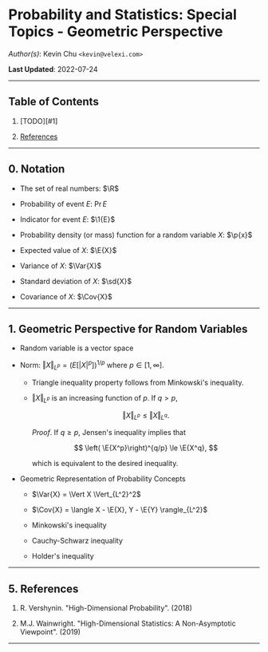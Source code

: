 Probability and Statistics: Special Topics - Geometric Perspective
==================================================================

*Author(s)*: Kevin Chu `<kevin@velexi.com>`

__Last Updated__: 2022-07-24

--------------------------------------------------------------------------------------------

Table of Contents
-----------------

1. [TODO][#1]

5. [References][#5]

--------------------------------------------------------------------------------------------

## 0. Notation

* $\newcommand{\R}{\mathbb{R}}$
  The set of real numbers: $\R$

* $\newcommand{\Pr}[1]{{\mathbb{P}\left[{#1}\right]}}$
  Probability of event $E$: $\Pr{E}$

* $\newcommand{\1}[1]{{\mathbf{1}_{\left\{{#1}\right\}}}}$
  Indicator for event $E$: $\1{E}$

* $\newcommand{\p}[1]{{p\left({#1}\right)}}$
  Probability density (or mass) function for a random variable $X$: $\p{x}$

* $\newcommand{\E}[1]{{\mathbb{E}\left[{#1}\right]}}$
  Expected value of $X$: $\E{X}$

* $\newcommand{\Var}[1]{{\operatorname{Var}}{\left(#1\right)}}$
  Variance of $X$: $\Var{X}$

* $\newcommand{\sd}[1]{\sigma{\left(#1\right)}}$
  Standard deviation of $X$: $\sd{X}$

* $\newcommand{\Cov}[1]{{\operatorname{Cov}}{\left(#1\right)}}$
  Covariance of $X$: $\Cov{X}$

--------------------------------------------------------------------------------------------

## 1. Geometric Perspective for Random Variables

* Random variable is a vector space

* Norm: $\Vert X \Vert_{L^p} = \left( E\left[ |X|^p \right] \right)^{1/p}$
  where $p \in [1, \infty]$.

  * Triangle inequality property follows from Minkowski's inequality.

  * $\Vert X \Vert_{L^p}$ is an increasing function of $p$. If $q > p$,

    $$
    \Vert X \Vert_{L^p} \le \Vert X \Vert_{L^q}.
    $$

    _Proof_. If $q \ge p$, Jensen's inequality implies that

    $$
    \left( \E{X^p}\right)^{q/p} \le \E{X^q},
    $$

    which is equivalent to the desired inequality.

* Geometric Representation of Probability Concepts

  * $\Var{X} = \Vert X \Vert_{L^2}^2$

  * $\Cov{X} = \langle X - \E{X}, Y - \E{Y} \rangle_{L^2}$

  * Minkowski's inequality

  * Cauchy-Schwarz inequality

  * Holder's inequality

--------------------------------------------------------------------------------------------

## 5. References

1. R. Vershynin. "High-Dimensional Probability". (2018)

2. M.J. Wainwright. "High-Dimensional Statistics: A Non-Asymptotic Viewpoint". (2019)

--------------------------------------------------------------------------------------------

[----------------------------------- INTERNAL LINKS -----------------------------------]: #

[#5]: #5-references

[----------------------------------- EXTERNAL LINKS -----------------------------------]: #
